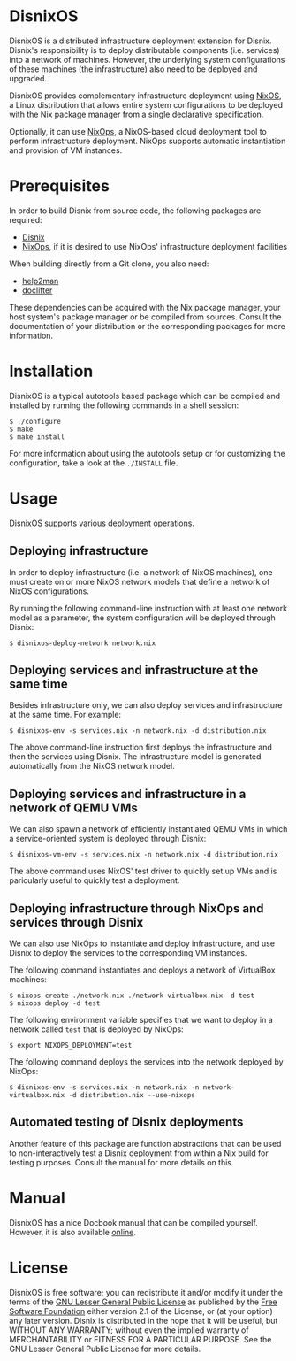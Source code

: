 DisnixOS
========
DisnixOS is a distributed infrastructure deployment extension for Disnix.
Disnix's responsibility is to deploy distributable components (i.e. services)
into a network of machines. However, the underlying system configurations of
these machines (the infrastructure) also need to be deployed and upgraded.

DisnixOS provides complementary infrastructure deployment using [NixOS](http://nixos.org/nixos),
a Linux distribution that allows entire system configurations to be deployed with
the Nix package manager from a single declarative specification.

Optionally, it can use [NixOps](http://github.com/nixos/nixops), a NixOS-based
cloud deployment tool to perform infrastructure deployment. NixOps supports
automatic instantiation and provision of VM instances.

Prerequisites
=============
In order to build Disnix from source code, the following packages are required:

* [Disnix](http://github.com/svanderburg/disnix)
* [NixOps](http://github.com/nixos/nixops), if it is desired to use NixOps' infrastructure deployment facilities

When building directly from a Git clone, you also need:

* [help2man](https://www.gnu.org/software/help2man)
* [doclifter](http://www.catb.org/esr/doclifter)

These dependencies can be acquired with the Nix package manager, your host
system's package manager or be compiled from sources. Consult the documentation
of your distribution or the corresponding packages for more information.

Installation
============
DisnixOS is a typical autotools based package which can be compiled and installed
by running the following commands in a shell session:

    $ ./configure
    $ make
    $ make install

For more information about using the autotools setup or for customizing the
configuration, take a look at the `./INSTALL` file.

Usage
=====
DisnixOS supports various deployment operations.

Deploying infrastructure
------------------------
In order to deploy infrastructure (i.e. a network of NixOS machines), one must
create on or more NixOS network models that define a network of NixOS
configurations.

By running the following command-line instruction with at least one network model
as a parameter, the system configuration will be deployed through Disnix:

    $ disnixos-deploy-network network.nix

Deploying services and infrastructure at the same time
------------------------------------------------------
Besides infrastructure only, we can also deploy services and infrastructure at
the same time. For example:

    $ disnixos-env -s services.nix -n network.nix -d distribution.nix

The above command-line instruction first deploys the infrastructure and then
the services using Disnix. The infrastructure model is generated automatically
from the NixOS network model.

Deploying services and infrastructure in a network of QEMU VMs
--------------------------------------------------------------
We can also spawn a network of efficiently instantiated QEMU VMs in which a
service-oriented system is deployed through Disnix:

    $ disnixos-vm-env -s services.nix -n network.nix -d distribution.nix
    
The above command uses NixOS' test driver to quickly set up VMs and is
paricularly useful to quickly test a deployment.

Deploying infrastructure through NixOps and services through Disnix
------------------------------------------------------------------
We can also use NixOps to instantiate and deploy infrastructure, and use
Disnix to deploy the services to the corresponding VM instances.

The following command instantiates and deploys a network of VirtualBox machines:

    $ nixops create ./network.nix ./network-virtualbox.nix -d test
    $ nixops deploy -d test

The following environment variable specifies that we want to deploy in a network
called `test` that is deployed by NixOps:

    $ export NIXOPS_DEPLOYMENT=test

The following command deploys the services into the network deployed by NixOps:
    
    $ disnixos-env -s services.nix -n network.nix -n network-virtualbox.nix -d distribution.nix --use-nixops

Automated testing of Disnix deployments
---------------------------------------
Another feature of this package are function abstractions that can be used to
non-interactively test a Disnix deployment from within a Nix build for testing
purposes. Consult the manual for more details on this.

Manual
======
DisnixOS has a nice Docbook manual that can be compiled yourself. However, it is
also available [online](http://hydra.nixos.org/job/disnix/disnixos-trunk/tarball/latest/download-by-type/doc/manual).

License
=======
DisnixOS is free software; you can redistribute it and/or modify it under the
terms of the [GNU Lesser General Public License](http://www.gnu.org/licenses/lgpl.html)
as published by the [Free Software Foundation](http://www.fsf.org) either version
2.1 of the License, or (at your option) any later version. Disnix is distributed
in the hope that it will be useful, but WITHOUT ANY WARRANTY; without even the
implied warranty of MERCHANTABILITY or FITNESS FOR A PARTICULAR PURPOSE. See the
GNU Lesser General Public License for more details.
